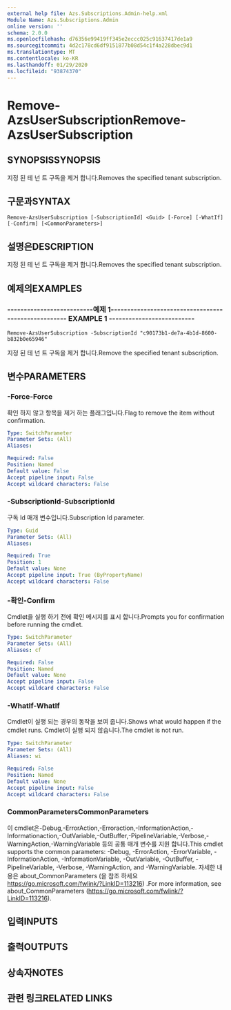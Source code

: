 ```yaml
---
external help file: Azs.Subscriptions.Admin-help.xml
Module Name: Azs.Subscriptions.Admin
online version: ''
schema: 2.0.0
ms.openlocfilehash: d76356e99419ff345e2eccc025c91637417de1a9
ms.sourcegitcommit: 4d2c178cd6df9151877b08d54c1f4a228dbec9d1
ms.translationtype: MT
ms.contentlocale: ko-KR
ms.lasthandoff: 01/29/2020
ms.locfileid: "93874370"
---
```

# <span data-ttu-id="98de2-101">Remove-AzsUserSubscription</span><span class="sxs-lookup"><span data-stu-id="98de2-101">Remove-AzsUserSubscription</span></span>

## <span data-ttu-id="98de2-102">SYNOPSIS</span><span class="sxs-lookup"><span data-stu-id="98de2-102">SYNOPSIS</span></span>
<span data-ttu-id="98de2-103">지정 된 테 넌 트 구독을 제거 합니다.</span><span class="sxs-lookup"><span data-stu-id="98de2-103">Removes the specified tenant subscription.</span></span>

## <span data-ttu-id="98de2-104">구문과</span><span class="sxs-lookup"><span data-stu-id="98de2-104">SYNTAX</span></span>

```
Remove-AzsUserSubscription [-SubscriptionId] <Guid> [-Force] [-WhatIf] [-Confirm] [<CommonParameters>]
```

## <span data-ttu-id="98de2-105">설명은</span><span class="sxs-lookup"><span data-stu-id="98de2-105">DESCRIPTION</span></span>
<span data-ttu-id="98de2-106">지정 된 테 넌 트 구독을 제거 합니다.</span><span class="sxs-lookup"><span data-stu-id="98de2-106">Removes the specified tenant subscription.</span></span>

## <span data-ttu-id="98de2-107">예제의</span><span class="sxs-lookup"><span data-stu-id="98de2-107">EXAMPLES</span></span>

### <span data-ttu-id="98de2-108">--------------------------예제 1--------------------------</span><span class="sxs-lookup"><span data-stu-id="98de2-108">-------------------------- EXAMPLE 1 --------------------------</span></span>
```
Remove-AzsUserSubscription -SubscriptionId "c90173b1-de7a-4b1d-8600-b832b0e65946"
```

<span data-ttu-id="98de2-109">지정 된 테 넌 트 구독을 제거 합니다.</span><span class="sxs-lookup"><span data-stu-id="98de2-109">Remove the specified tenant subscription.</span></span>

## <span data-ttu-id="98de2-110">변수</span><span class="sxs-lookup"><span data-stu-id="98de2-110">PARAMETERS</span></span>

### <span data-ttu-id="98de2-111">-Force</span><span class="sxs-lookup"><span data-stu-id="98de2-111">-Force</span></span>
<span data-ttu-id="98de2-112">확인 하지 않고 항목을 제거 하는 플래그입니다.</span><span class="sxs-lookup"><span data-stu-id="98de2-112">Flag to remove the item without confirmation.</span></span>

```yaml
Type: SwitchParameter
Parameter Sets: (All)
Aliases: 

Required: False
Position: Named
Default value: False
Accept pipeline input: False
Accept wildcard characters: False
```

### <span data-ttu-id="98de2-113">-SubscriptionId</span><span class="sxs-lookup"><span data-stu-id="98de2-113">-SubscriptionId</span></span>
<span data-ttu-id="98de2-114">구독 Id 매개 변수입니다.</span><span class="sxs-lookup"><span data-stu-id="98de2-114">Subscription Id parameter.</span></span>

```yaml
Type: Guid
Parameter Sets: (All)
Aliases: 

Required: True
Position: 1
Default value: None
Accept pipeline input: True (ByPropertyName)
Accept wildcard characters: False
```

### <span data-ttu-id="98de2-115">-확인</span><span class="sxs-lookup"><span data-stu-id="98de2-115">-Confirm</span></span>
<span data-ttu-id="98de2-116">Cmdlet을 실행 하기 전에 확인 메시지를 표시 합니다.</span><span class="sxs-lookup"><span data-stu-id="98de2-116">Prompts you for confirmation before running the cmdlet.</span></span>

```yaml
Type: SwitchParameter
Parameter Sets: (All)
Aliases: cf

Required: False
Position: Named
Default value: None
Accept pipeline input: False
Accept wildcard characters: False
```

### <span data-ttu-id="98de2-117">-WhatIf</span><span class="sxs-lookup"><span data-stu-id="98de2-117">-WhatIf</span></span>
<span data-ttu-id="98de2-118">Cmdlet이 실행 되는 경우의 동작을 보여 줍니다.</span><span class="sxs-lookup"><span data-stu-id="98de2-118">Shows what would happen if the cmdlet runs.</span></span>
<span data-ttu-id="98de2-119">Cmdlet이 실행 되지 않습니다.</span><span class="sxs-lookup"><span data-stu-id="98de2-119">The cmdlet is not run.</span></span>

```yaml
Type: SwitchParameter
Parameter Sets: (All)
Aliases: wi

Required: False
Position: Named
Default value: None
Accept pipeline input: False
Accept wildcard characters: False
```

### <span data-ttu-id="98de2-120">CommonParameters</span><span class="sxs-lookup"><span data-stu-id="98de2-120">CommonParameters</span></span>
<span data-ttu-id="98de2-121">이 cmdlet은-Debug,-ErrorAction,-Erroraction,-InformationAction,-Informationaction,-OutVariable,-OutBuffer,-PipelineVariable,-Verbose,-WarningAction,-WarningVariable 등의 공통 매개 변수를 지원 합니다.</span><span class="sxs-lookup"><span data-stu-id="98de2-121">This cmdlet supports the common parameters: -Debug, -ErrorAction, -ErrorVariable, -InformationAction, -InformationVariable, -OutVariable, -OutBuffer, -PipelineVariable, -Verbose, -WarningAction, and -WarningVariable.</span></span> <span data-ttu-id="98de2-122">자세한 내용은 about_CommonParameters (을 참조 하세요 https://go.microsoft.com/fwlink/?LinkID=113216) .</span><span class="sxs-lookup"><span data-stu-id="98de2-122">For more information, see about_CommonParameters (https://go.microsoft.com/fwlink/?LinkID=113216).</span></span>

## <span data-ttu-id="98de2-123">입력</span><span class="sxs-lookup"><span data-stu-id="98de2-123">INPUTS</span></span>

## <span data-ttu-id="98de2-124">출력</span><span class="sxs-lookup"><span data-stu-id="98de2-124">OUTPUTS</span></span>

## <span data-ttu-id="98de2-125">상속자</span><span class="sxs-lookup"><span data-stu-id="98de2-125">NOTES</span></span>

## <span data-ttu-id="98de2-126">관련 링크</span><span class="sxs-lookup"><span data-stu-id="98de2-126">RELATED LINKS</span></span>

